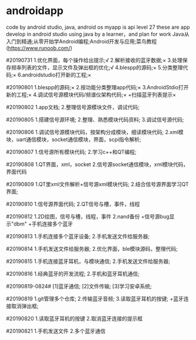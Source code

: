 # androidapp
code by android studio, java, android os
myapp is api level 27
these are app develop in android studio using java by a learner，and plan for work
Java从入门到精通;从零开始学Android编程;Android开发与应用;菜鸟教程(https://www.runoob.com/)

#20190731
1.优化界面，每个操作给出提示;√
2.解析接收的蓝牙数据;×
3.处理保存频率列表的文件，显示文件及弹出框的优化;√
4.blespp的源码;×
5.分类整理代码;×
6.androidstudio打开新的工程;×

#20190801
1.blespp的源码;×
2.按功能分类整理app代码;×
3.AndroidStdio打开新的工程;×
4.调试信号源模块代码/频谱仪架构代码;×
+扫描蓝牙列表提示×

#20190802
1.app文档;
2.整理信号源模块文件，调试代码;

#20190805
1.搭建信号源环境;
2.整理、熟悉模块代码资料;
3.调试信号源代码;

#20190806
1.调试信号源模块代码，按架构分成模块，细读模块代码;
2.xml模块，uart通信模块，socket通信模块，界面，scpi指令解析;

#20190807
1.信号源所有模块代码;
2.学习c++和QT编程;

#20190808
1.QT界面，xml，socket
2.信号源socket通信模块，xml模块代码，界面代码

#20190809
1.QT里xml文件解析+信号源xml模块代码;
2.结合信号源界面学习QT界面;

#20190810
1.信号源界面代码;
2.QT信号与槽，事件，线程

#20190812
1.2D绘图，信号与槽，线程，事件
2.nand备份
+信号源bug显示"dbm"
+手机连接多个蓝牙

#20190813
1.手机连接多个蓝牙设备;
2.手机发送文件给服务器;

#20190814
1.手机发送文件给服务器;
2.优化界面，ble模块源码，整理代码;

#20190815
1.手机连接蓝牙耳机，与模块通信;
2.手机发送文件给服务器;

#20190816
1.经典蓝牙的开发流程;
2.手机和蓝牙耳机通信;

#20190819-0824#
[1]蓝牙通信;
[2]文件传输;
[3]学习安卓系统;

#20190819
1.git管理多个仓库;
2.传输蓝牙音频;
3.读取蓝牙耳机的按键;
+蓝牙连接取消弹出框;

#20190820
1.读取蓝牙耳机的按键
2.取消蓝牙连接的提示框

#20190821
1.手机发送文件
2.多个蓝牙通信

